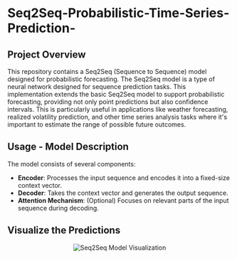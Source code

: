 # Seq2Seq-Probabilistic-Time-Series-Prediction-
 
## Project Overview
This repository contains a Seq2Seq (Sequence to Sequence) model designed for probabilistic forecasting. The Seq2Seq model is a type of neural network designed for sequence prediction tasks. This implementation extends the basic Seq2Seq model to support probabilistic forecasting, providing not only point predictions but also confidence intervals. This is particularly useful in applications like weather forecasting, realized volatility prediction, and other time series analysis tasks where it's important to estimate the range of possible future outcomes.

## Usage - Model Description
The model consists of several components:
- **Encoder**: Processes the input sequence and encodes it into a fixed-size context vector.
- **Decoder**: Takes the context vector and generates the output sequence.
- **Attention Mechanism**: (Optional) Focuses on relevant parts of the input sequence during decoding.

## Visualize the Predictions
<p align="center">
    <img src="https://i.imgur.com/NppBsrc.png" alt="Seq2Seq Model Visualization"/>
</p>
